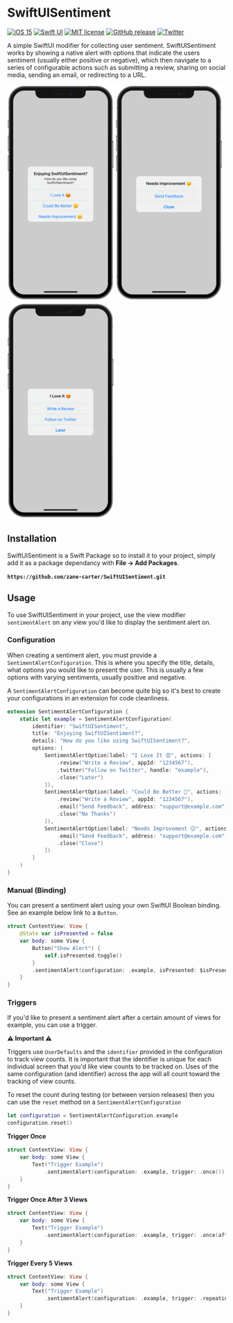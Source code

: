 # SwiftUISentiment

[![iOS 15](https://img.shields.io/badge/iOS-15.0+-blue.svg)]()
[![Swift UI](https://img.shields.io/badge/-SwiftUI-red.svg)]()
[![MIT license](https://img.shields.io/badge/License-MIT-blue.svg)](https://lbesson.mit-license.org/)
[![GitHub release](https://img.shields.io/github/release/zane-carter/SwiftUISentiment.svg)](https://github.com/zane-carter/SwiftUISentiment/releases/)
[![Twitter](https://img.shields.io/twitter/url/https/twitter.com/iamzanecarter.svg?style=social&label=Follow%20Zane%20Carter)](https://twitter.com/iamzanecarter)


A simple SwiftUI modifier for collecting user sentiment. SwiftUISentiment works by showing a native alert with options that indicate the users sentiment (usually either positive or negative), which then navigate to a series of configurable actions such as submitting a review, sharing on social media, sending an email, or redirecting to a URL.

<p>
    <img src="Images/screenshot-1.png" height=500px>
    <img src="Images/screenshot-2.png" height=500px>
    <img src="Images/screenshot-3.png" height=500px>
</p>

## Installation
SwiftUISentiment is a Swift Package so to install it to your project, simply add it as a package dependancy with **File -> Add Packages**.

**`https://github.com/zane-carter/SwiftUISentiment.git`**



## Usage
To use SwiftUISentiment in your project, use the view modifier `sentimentAlert` on any view you'd like to display the sentiment alert on.


### Configuration
When creating a sentiment alert, you must provide a `SentimentAlertConfiguration`. This is where you specify the title, details, what options you would like to present the user. This is usually a few options with varying sentiments, usually positive and negative.

A `SentimentAlertConfiguration` can become quite big so it's best to create your configurations in an extension for code cleanliness. 

```swift
extension SentimentAlertConfiguration {
    static let example = SentimentAlertConfiguration(
        identifier: "SwiftUISentiment",
        title: "Enjoying SwiftUISentiment?",
        details: "How do you like using SwiftUISentiment?",
        options: [
            SentimentAlertOption(label: "I Love It 😍", actions: [
                .review("Write a Review", appId: "1234567"),
                .twitter("Follow on Twitter", handle: "example"),
                .close("Later")
            ]),
            SentimentAlertOption(label: "Could Be Better 🤔", actions: [
                .review("Write a Review", appId: "1234567"),
                .email("Send Feedback", address: "support@example.com"),
                .close("No Thanks")
            ]),
            SentimentAlertOption(label: "Needs Improvement 😕", actions: [
                .email("Send Feedback", address: "support@example.com"),
                .close("Close")
            ])
        ]
    )
}
```


### Manual (Binding)
You can present a sentiment alert using your own SwiftUI Boolean binding. See an example below link to a `Button`.
```swift
struct ContentView: View {
    @State var isPresented = false
    var body: some View {
        Button("Show Alert") {
            self.isPresented.toggle()
        }
        .sentimentAlert(configuration: .example, isPresented: $isPresented)
    }
}
```

### Triggers
If you'd like to present a sentiment alert after a certain amount of views for example, you can use a trigger.

**⚠️ Important ⚠️**

Triggers use `UserDefaults` and the `identifier` provided in the configuration to track view counts.
It is important that the identifier is unique for each individual screen that you'd like view counts to be tracked on.
Uses of the same configuration (and identifier) across the app will all count toward the tracking of view counts.


To reset the count during testing (or between version releases) then you can use the `reset` method on a `SentimentAlertConfiguration`
```swift
let configuration = SentimentAlertConfiguration.example
configuration.reset()
```

**Trigger Once**
```swift
struct ContentView: View {
    var body: some View {
        Text("Trigger Example")
            .sentimentAlert(configuration: .example, trigger: .once())
    }
}
```

**Trigger Once After 3 Views**
```swift
struct ContentView: View {
    var body: some View {
        Text("Trigger Example")
            .sentimentAlert(configuration: .example, trigger: .once(after: 3))
    }
}
```

**Trigger Every 5 Views**
```swift
struct ContentView: View {
    var body: some View {
        Text("Trigger Example")
            .sentimentAlert(configuration: .example, trigger: .repeating(every: 5))
    }
}
```
